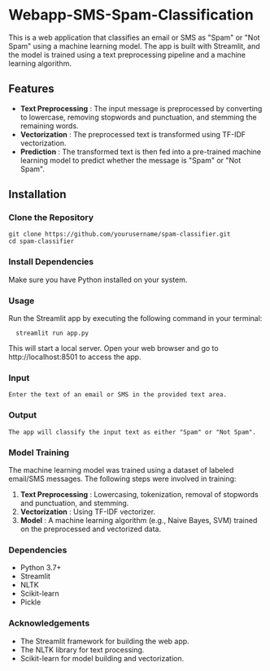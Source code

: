 # Webapp-SMS-Spam-Classification
This is a web application that classifies an email or SMS as "Spam" or "Not Spam" using a machine learning model. The app is built with Streamlit, and the model is trained using a text preprocessing pipeline and a machine learning algorithm.

## Features

- **Text Preprocessing** : The input message is preprocessed by converting to lowercase, removing stopwords and punctuation, and stemming the remaining words.
- **Vectorization** : The preprocessed text is transformed using TF-IDF vectorization.
- **Prediction** : The transformed text is then fed into a pre-trained machine learning model to predict whether the message is "Spam" or "Not Spam".

## Installation

### Clone the Repository

    git clone https://github.com/yourusername/spam-classifier.git
    cd spam-classifier

### Install Dependencies
  Make sure you have Python installed on your system. 

### Usage
  Run the Streamlit app by executing the following command in your terminal:
        
      streamlit run app.py

This will start a local server. Open your web browser and go to http://localhost:8501 to access the app.

### Input
    Enter the text of an email or SMS in the provided text area.
### Output
    The app will classify the input text as either "Spam" or "Not Spam".

### Model Training
The machine learning model was trained using a dataset of labeled email/SMS messages. The following steps were involved in training:

1. **Text Preprocessing** : Lowercasing, tokenization, removal of stopwords and punctuation, and stemming.
2. **Vectorization** : Using TF-IDF vectorizer.
3. **Model** : A machine learning algorithm (e.g., Naive Bayes, SVM) trained on the preprocessed and vectorized data.

### Dependencies
  - Python 3.7+
  - Streamlit
  - NLTK
  - Scikit-learn
  - Pickle

### Acknowledgements
  - The Streamlit framework for building the web app.
  - The NLTK library for text processing.
  - Scikit-learn for model building and vectorization.
